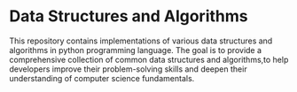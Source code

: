 # Data Structures and Algorithms

This repository contains implementations of various data structures and algorithms in python programming language. The goal is to provide a comprehensive collection of common data structures and algorithms,to help developers improve their problem-solving skills and deepen their understanding of computer science fundamentals.
